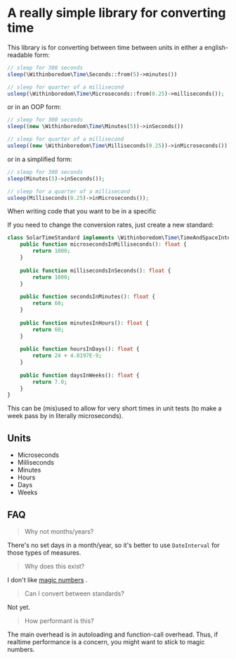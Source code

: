 # A really simple library for converting time

This library is for converting between time between units in either a english-readable form:

```php
// sleep for 300 seconds
sleep(\Withinboredom\Time\Seconds::from(5)->minutes())

// sleep for quarter of a millisecond
usleep(\Withinboredom\Time\Microseconds::from(0.25)->milliseconds());
```

or in an OOP form:

```php
// sleep for 300 seconds 
sleep((new \Withinboredom\Time\Minutes(5))->inSeconds())

// sleep for quarter of a millisecond
usleep((new \Withinboredom\Time\Milliseconds(0.25))->inMicroseconds())
```

or in a simplified form:

```php
// sleep for 300 seconds
sleep(Minutes(5)->inSeconds());

// sleep for a quarter of a millisecond
usleep(Milliseconds(0.25)->inMicroseconds());
```

When writing code that you want to be in a specific

If you need to change the conversion rates, just create a new standard:

```php
class SolarTimeStandard implements \Withinboredom\Time\TimeAndSpaceInterface {
    public function microsecondsInMilliseconds(): float {
        return 1000;
    }
    
    public function millisecondsInSeconds(): float {
        return 1000;
    }
    
    public function secondsInMinutes(): float {
        return 60;
    }
    
    public function minutesInHours(): float {
        return 60;
    }
    
    public function hoursInDays(): float {
        return 24 + 4.0197E-9;
    }
    
    public function daysInWeeks(): float {
        return 7.0;
    }
}
```

This can be (mis)used to allow for very short times in unit tests (to make a week pass by in literally microseconds).

## Units

- Microseconds
- Milliseconds
- Minutes
- Hours
- Days
- Weeks

## FAQ

> Why not months/years?

There's no set days in a month/year, so it's better to use `DateInterval` for those types of measures.

> Why does this exist?

I don't
like [magic numbers](https://en.wikipedia.org/wiki/Magic_number_(programming)#:~:text=Magic%20numbers%20are%20common%20in%20programs%20across%20many,have%20such%20constants%20that%20identify%20the%20contained%20data.)
.

> Can I convert between standards?

Not yet.

> How performant is this?

The main overhead is in autoloading and function-call overhead. Thus, if realtime performance is a concern, you might
want to stick to magic numbers.
